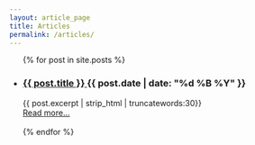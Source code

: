 ```yaml
---
layout: article_page
title: Articles
permalink: /articles/
---
```


<ul class="list-posts">
    {% for post in site.posts %}
        <li class="post-teaser">
            <h3 class="post-teaser__title">
                 <a href="{{ post.url | prepend: site.baseurl }}" class = "post-teaser__title">{{ post.title }} </a>
                 <span class="post-teaser__date">{{ post.date | date: "%d %B %Y" }}</span>
            </h3>
             <span class="post-teaser__subtitle">
                {{ post.excerpt | strip_html | truncatewords:30}}<br>
                <a href="{{ post.url }}" class="readmore">Read more...</a><br><br>
             </span>
        </li>
    {% endfor %}
</ul>
